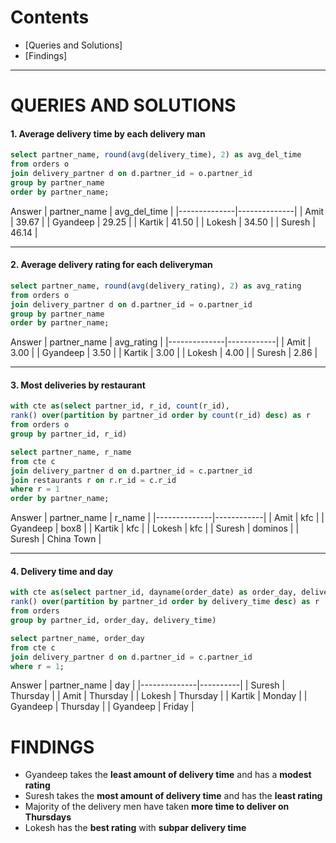 # Contents
- [Queries and Solutions]
- [Findings]

---

# QUERIES AND SOLUTIONS

#### 1. Average delivery time by each delivery man
~~~~sql
select partner_name, round(avg(delivery_time), 2) as avg_del_time
from orders o
join delivery_partner d on d.partner_id = o.partner_id
group by partner_name
order by partner_name;
~~~~
Answer
| partner_name | avg_del_time |
|--------------|--------------|
| Amit         | 39.67        |
| Gyandeep     | 29.25        |
| Kartik       | 41.50        |
| Lokesh       | 34.50        |
| Suresh       | 46.14        |

---

#### 2. Average delivery rating for each deliveryman
~~~~sql
select partner_name, round(avg(delivery_rating), 2) as avg_rating
from orders o
join delivery_partner d on d.partner_id = o.partner_id
group by partner_name
order by partner_name;
~~~~
Answer
| partner_name | avg_rating |
|--------------|------------|
| Amit         | 3.00       |
| Gyandeep     | 3.50       |
| Kartik       | 3.00       |
| Lokesh       | 4.00       |
| Suresh       | 2.86       |

---

#### 3. Most deliveries by restaurant
~~~~sql
with cte as(select partner_id, r_id, count(r_id),
rank() over(partition by partner_id order by count(r_id) desc) as r
from orders o
group by partner_id, r_id)

select partner_name, r_name
from cte c
join delivery_partner d on d.partner_id = c.partner_id
join restaurants r on r.r_id = c.r_id
where r = 1
order by partner_name;
~~~~
Answer
| partner_name | r_name     |
|--------------|------------|
| Amit         | kfc        |
| Gyandeep     | box8       |
| Kartik       | kfc        |
| Lokesh       | kfc        |
| Suresh       | dominos    |
| Suresh       | China Town |

---

#### 4. Delivery time and day
~~~~sql
with cte as(select partner_id, dayname(order_date) as order_day, delivery_time,
rank() over(partition by partner_id order by delivery_time desc) as r
from orders
group by partner_id, order_day, delivery_time)

select partner_name, order_day
from cte c
join delivery_partner d on d.partner_id = c.partner_id
where r = 1;
~~~~
Answer
| partner_name | day      |
|--------------|----------|
| Suresh       | Thursday |
| Amit         | Thursday |
| Lokesh       | Thursday |
| Kartik       | Monday   |
| Gyandeep     | Thursday |
| Gyandeep     | Friday   |

# FINDINGS
- Gyandeep takes the **least amount of delivery time** and has a **modest rating**
- Suresh takes the **most amount of delivery time** and has the **least rating**
- Majority of the delivery men have taken **more time to deliver on Thursdays**
- Lokesh has the **best rating** with **subpar delivery time**
